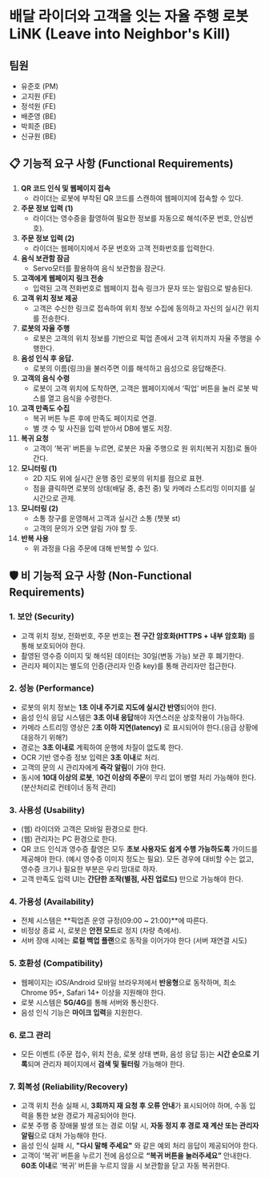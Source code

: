 # 배달 라이더와 고객을 잇는 자율 주행 로봇 LiNK (Leave into Neighbor's Kill)
## 팀원
- 유준호 (PM)
- 고지원 (FE)
- 정석원 (FE)
- 배준영 (BE)
- 박희준 (BE)
- 신규원 (BE)

## 📋 기능적 요구 사항 (Functional Requirements)

1. **QR 코드 인식 및 웹페이지 접속**
    - 라이더는 로봇에 부착된 QR 코드를 스캔하여 웹페이지에 접속할 수 있다.
2. **주문 정보 입력 (1)**
    - 라이더는 영수증을 촬영하여 필요한 정보를 자동으로 해석(주문 번호, 안심번호).
3. **주문 정보 입력 (2)**
    - 라이더는 웹페이지에서 주문 번호와 고객 전화번호를 입력한다.
4. **음식 보관함 잠금** 
    - Servo모터를 활용하여 음식 보관함을 잠군다.
5. **고객에게 웹페이지 링크 전송**
    - 입력된 고객 전화번호로 웹페이지 접속 링크가 문자 또는 알림으로 발송된다.
6. **고객 위치 정보 제공**
    - 고객은 수신한 링크로 접속하여 위치 정보 수집에 동의하고 자신의 실시간 위치를 전송한다.
7. **로봇의 자율 주행**
    - 로봇은 고객의 위치 정보를 기반으로 픽업 존에서 고객 위치까지 자율 주행을 수행한다.
8. **음성 인식 후 응답.**
    - 로봇의 이름(링크)을 불러주면 이를 해석하고 음성으로 응답해준다.
9. **고객의 음식 수령**
    - 로봇이 고객 위치에 도착하면, 고객은 웹페이지에서 ‘픽업’ 버튼을 눌러 로봇 박스를 열고 음식을 수령한다.
10. **고객 만족도 수집**
    - 복귀 버튼 누른 후에 만족도 페이지로 연결.
    - 별 갯 수 및 사진을 입력 받아서 DB에 별도 저장.
11. **복귀 요청**
    - 고객이 ‘복귀’ 버튼을 누르면, 로봇은 자율 주행으로 원 위치(복귀 지점)로 돌아간다.
12. **모니터링 (1)**
    - 2D 지도 위에 실시간 운행 중인 로봇의 위치를 점으로 표현.
    - 점을 클릭하면 로봇의 상태(배달 중, 충전 중) 및 카메라 스트리밍 이미지를 실시간으로 관제.
13. **모니터링 (2)**
    - 소통 창구를 운영해서 고객과 실시간 소통 (챗봇 st)
    - 고객의 문의가 오면 알림 가야 할 듯.
14. **반복 사용**
    - 위 과정을 다음 주문에 대해 반복할 수 있다.

## 🛡️ 비 기능적 요구 사항 (Non-Functional Requirements)

### 1. **보안 (Security)**

- 고객 위치 정보, 전화번호, 주문 번호는 **전 구간 암호화(HTTPS + 내부 암호화)** 를 통해 보호되어야 한다.
- 촬영된 영수증 이미지 및 해석된 데이터는 30일(변동 가능) 보관 후 폐기한다.
- 관리자 페이지는 별도의 인증(관리자 인증 key)를 통해 관리자만 접근한다.

### 2. **성능 (Performance)**

- 로봇의 위치 정보는 **1초 이내 주기로 지도에 실시간 반영**되어야 한다.
- 음성 인식 응답 시스템은 **3초 이내 응답**해야 자연스러운 상호작용이 가능하다.
- 카메라 스트리밍 영상은 2**초 이하 지연(latency)** 로 표시되어야 한다.(응급 상황에 대응하기 위해?)
- 경로는 **3초 이내로** 계획하여 운행에 차질이 없도록 한다.
- OCR 기반 영수증 정보 입력은 **3초 이내**로 처리.
- 고객의 문의 시 관리자에게 **즉각 알림**이 가야 한다.
- 동시에 **10대 이상의 로봇**, 1**0건 이상의 주문**이 무리 없이 병렬 처리 가능해야 한다. (분산처리로 컨테이너 동적 관리)

### 3. **사용성 (Usability)**

- (웹) 라이더와 고객은 모바일 환경으로 한다.
- (웹) 관리자는 PC 환경으로 한다.
- QR 코드 인식과 영수증 촬영은 모두 **초보 사용자도 쉽게 수행 가능하도록** 가이드를 제공해야 한다. (예시 영수증 이미지 정도는 필요). 모든 경우에 대비할 수는 없고, 영수증 크기나 필요한 부분은 우리 맘대로 하자.
- 고객 만족도 입력 UI는 **간단한 조작(별점, 사진 업로드)** 만으로 가능해야 한다.

### 4. **가용성 (Availability)**

- 전체 시스템은 **픽업존 운영 규정(09:00 ~ 21:00)**에 따른다.
- 비정상 종료 시, 로봇은 **안전 모드**로 정지 (차량 측에서).
- 서버 장애 시에는 **로컬 백업 플랜**으로 동작을 이어가야 한다 (서버 재연결 시도)

### 5. **호환성 (Compatibility)**

- 웹페이지는 iOS/Android 모바일 브라우저에서 **반응형**으로 동작하며, 최소 Chrome 95+, Safari 14+ 이상을 지원해야 한다.
- 로봇 시스템은 **5G/4G**를 통해 서버와 통신한다.
- 음성 인식 기능은 **마이크 입력**을 지원한다.

### 6. **로그 관리**

- 모든 이벤트 (주문 접수, 위치 전송, 로봇 상태 변화, 음성 응답 등)는 **시간 순으로 기록**되며 관리자 페이지에서 **검색 및 필터링** 가능해야 한다.

### 7. **회복성 (Reliability/Recovery)**

- 고객 위치 전송 실패 시, **3회까지 재 요청 후 오류 안내**가 표시되어야 하며, 수동 입력을 통한 보완 경로가 제공되어야 한다.
- 로봇 주행 중 장애물 발생 또는 경로 이탈 시, **자동 정지 후 경로 재 계산 또는 관리자 알림**으로 대처 가능해야 한다.
- 음성 인식 실패 시, **"다시 말해 주세요"** 와 같은 예외 처리 응답이 제공되어야 한다.
- 고객이 ‘복귀’ 버튼을 누르기 전에 음성으로 **“복귀 버튼을 눌러주세요”** 안내한다. **60초 이내**로 ‘복귀’ 버튼을 누르지 않을 시 보관함을 닫고 자동 복귀한다.
